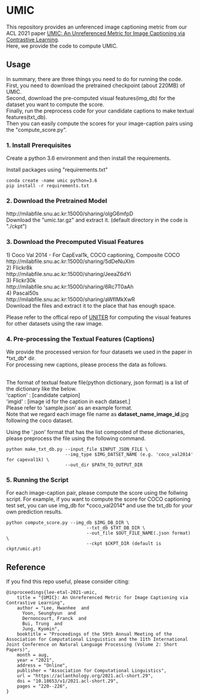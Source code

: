 # UMIC
This repository provides an unferenced image captioning metric from our ACL 2021 paper [UMIC: An Unreferenced Metric for Image Captioning via Contrastive Learning](https://aclanthology.org/2021.acl-short.29.pdf). <br> Here, we provide the code to compute UMIC.


<h2> Usage </h2>

In summary, there are three things you need to do for running the code. <br>
First, you need to download the pretrained checkpoint (about 220MB) of UMIC. <br>
Second, download the pre-computed visual features(img_db) for the dataset you want to compute the score. <br>
Finally, run the preprocess code for your candidate captions to make textual features(txt_db). <br>
Then you can easily compute the scores for your image-caption pairs using the "compute_score.py".

<h3> 1. Install Prerequisites </h3>

Create a python 3.6 environment and then install the requirements.


Install packages using "requirements.txt"

```
conda create -name umic python=3.6
pip install -r requirements.txt
```

<h3> 2. Download the Pretrained Model </h3>
http://milabfile.snu.ac.kr:15000/sharing/olgG6mfpD <br>
Download the "umic.tar.gz" and extract it. (default directory in the code is "./ckpt")

<h3> 3. Download the Precomputed Visual Features </h3>
1) Coco Val 2014 - For CapEval1k, COCO captioning, Composite COCO <br>
http://milabfile.snu.ac.kr:15000/sharing/5dDeNuXlm <br>
2) Flickr8k <br>
http://milabfile.snu.ac.kr:15000/sharing/JeeaZ6dYi <br>
3) Flickr30k <br>
http://milabfile.snu.ac.kr:15000/sharing/6Rc7T0aAh <br>
4) Pascal50s <br>
http://milabfile.snu.ac.kr:15000/sharing/aWfIMkXwR <br>
Download the files and extract it to the place that has enough space.<br>

Please refer to the offical repo of [UNITER](https://github.com/ChenRocks/BUTD-UNITER-NLVR2) for computing the visual features for other datasets using the raw image. <br>

<h3> 4. Pre-processing the Textual Features (Captions) </h3>
We provide the processed version for four datasets we used in the paper in *txt_db* dir. <br>
For processing new captions, please process the data as follows. <br><br>

The format of textual feature file(python dictionary, json format) is a list of the dictionary like the below. <br>
'caption' : [candidate catpion] <br>
'imgid' : [image id for the caption in each dataset.] <br>
Please refer to 'sample.json' as an example format. <br>
Note that we regard each image file name as **dataset_name**_**image_id**.jpg following the coco dataset. <br>

Using the '.json' format that has the list composted of these dictionaries, please preprocess the file using the following command.

```
python make_txt_db.py --input_file $INPUT_JSON_FILE \
                      --img_type $IMG_DATSET_NAME (e.g. 'coco_val2014' for capeval1k) \
                      --out_dir $PATH_TO_OUTPUT_DIR
```

<h3> 5. Running the Script </h3>
For each image-caption pair, please compute the score using the follwing script.
For example, if you want to compute the score for COCO captioning test set, you can use img_db for *coco_val2014* and use the txt_db for your own prediction results.

```
python compute_score.py --img_db $IMG_DB_DIR \
                              --txt_db $TXT_DB_DIR \
                              --out_file $OUT_FILE_NAME(.json format) \
                              --ckpt $CKPT_DIR (default is ckpt/umic.pt)
```

## Reference

If you find this repo useful, please consider citing:

```
@inproceedings{lee-etal-2021-umic,
    title = "{UMIC}: An Unreferenced Metric for Image Captioning via Contrastive Learning",
    author = "Lee, Hwanhee  and
      Yoon, Seunghyun  and
      Dernoncourt, Franck  and
      Bui, Trung  and
      Jung, Kyomin",
    booktitle = "Proceedings of the 59th Annual Meeting of the Association for Computational Linguistics and the 11th International Joint Conference on Natural Language Processing (Volume 2: Short Papers)",
    month = aug,
    year = "2021",
    address = "Online",
    publisher = "Association for Computational Linguistics",
    url = "https://aclanthology.org/2021.acl-short.29",
    doi = "10.18653/v1/2021.acl-short.29",
    pages = "220--226",
}

```

